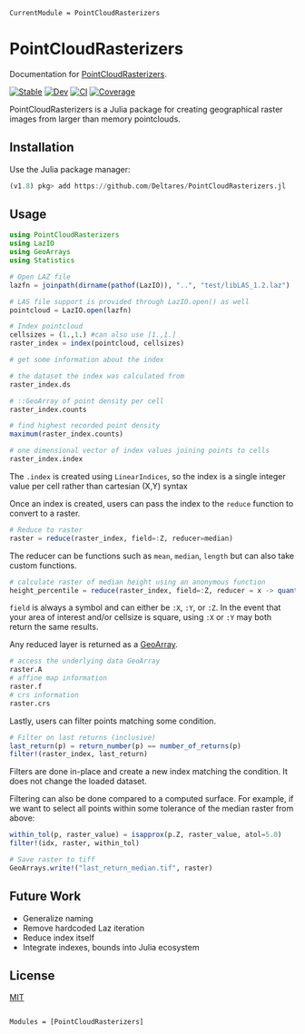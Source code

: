 ```@meta
CurrentModule = PointCloudRasterizers
```

# PointCloudRasterizers
Documentation for [PointCloudRasterizers](https://github.com/evetion/PointCloudRasterizers.jl).

[![Stable](https://img.shields.io/badge/docs-stable-blue.svg)](https://evetion.github.io/PointCloudRasterizers.jl/stable)
[![Dev](https://img.shields.io/badge/docs-dev-blue.svg)](https://evetion.github.io/PointCloudRasterizers.jl/dev)
[![CI](https://github.com/Deltares/PointCloudRasterizers.jl/actions/workflows/CI.yml/badge.svg)](https://github.com/Deltares/PointCloudRasterizers.jl/actions/workflows/CI.yml)
[![Coverage](https://codecov.io/gh/evetion/PointCloudRasterizers.jl/branch/master/graph/badge.svg)](https://codecov.io/gh/evetion/PointCloudRasterizers.jl)

PointCloudRasterizers is a Julia package for creating geographical raster images from larger than memory pointclouds.

## Installation

Use the Julia package manager:
```julia
(v1.8) pkg> add https://github.com/Deltares/PointCloudRasterizers.jl
```

## Usage

```julia
using PointCloudRasterizers
using LazIO
using GeoArrays
using Statistics

# Open LAZ file
lazfn = joinpath(dirname(pathof(LazIO)), "..", "test/libLAS_1.2.laz")

# LAS file support is provided through LazIO.open() as well
pointcloud = LazIO.open(lazfn)
```

```julia
# Index pointcloud
cellsizes = (1.,1.) #can also use [1.,1.]
raster_index = index(pointcloud, cellsizes)

# get some information about the index

# the dataset the index was calculated from
raster_index.ds

# ::GeoArray of point density per cell
raster_index.counts

# find highest recorded point density
maximum(raster_index.counts)

# one dimensional vector of index values joining points to cells
raster_index.index
```
The `.index` is created using `LinearIndices`, so the index is a single integer value per cell rather than cartesian (X,Y) syntax

Once an index is created, users can pass the index to the `reduce` function to convert to a raster.

```julia
# Reduce to raster
raster = reduce(raster_index, field=:Z, reducer=median)
```
The reducer can be functions such as `mean`, `median`, `length` but can also take custom functions.

```julia
# calculate raster of median height using an anonymous function
height_percentile = reduce(raster_index, field=:Z, reducer = x -> quantile(x,0.5))
```

`field` is always a symbol and can either be `:X`, `:Y`, or `:Z`. In the event that your area of interest and/or cellsize is square, using `:X` or `:Y` may both return the same results.

Any reduced layer is returned as a [GeoArray](https://github.com/evetion/GeoArrays.jl).

```julia
# access the underlying data GeoArray
raster.A
# affine map information
raster.f
# crs information
raster.crs
```
Lastly, users can filter points matching some condition.

```julia
# Filter on last returns (inclusive)
last_return(p) = return_number(p) == number_of_returns(p)
filter!(raster_index, last_return)
```
Filters are done in-place and create a new index matching the condition. It does not change the loaded dataset.

Filtering can also be done compared to a computed surface.
For example, if we want to select all points within some tolerance of the median raster from above:

```julia
within_tol(p, raster_value) = isapprox(p.Z, raster_value, atol=5.0)
filter!(idx, raster, within_tol)
```

```julia
# Save raster to tiff
GeoArrays.write!("last_return_median.tif", raster)
```

## Future Work
- Generalize naming
- Remove hardcoded Laz iteration
- Reduce index itself
- Integrate indexes, bounds into Julia ecosystem


## License
[MIT](LICENSE.md)

```@index
```

```@autodocs
Modules = [PointCloudRasterizers]
```
